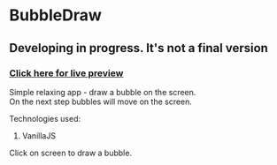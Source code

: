 # BubbleDraw
## Developing in progress. It's not a final version
### [Click here for live preview](https://lkister.github.io/BubbleDraw/)

Simple relaxing app - draw a bubble on the screen.  
On the next step bubbles will move on the screen.  

Technologies used: 
1. VanillaJS  

Click on screen to draw a bubble.
